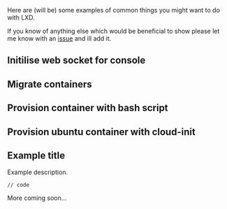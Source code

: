 Here are (will be) some examples of common things you might want to do with LXD. 

If you know of anything else which would be beneficial to show please let me know with an [issue](https://github.com/lcherone/lxc-query/issues) and ill add it.

## Initilise web socket for console

## Migrate containers

## Provision container with bash script

## Provision ubuntu container with cloud-init

## Example title

Example description.

```
// code
```

More coming soon...